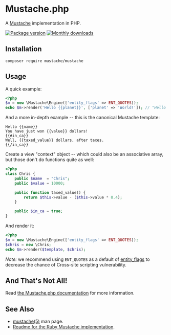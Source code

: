 Mustache.php
============

A [Mustache](https://mustache.github.io/) implementation in PHP.

[![Package version](http://img.shields.io/packagist/v/mustache/mustache.svg?style=flat-square)](https://packagist.org/packages/mustache/mustache)
[![Monthly downloads](http://img.shields.io/packagist/dm/mustache/mustache.svg?style=flat-square)](https://packagist.org/packages/mustache/mustache)

Installation
------------
```
composer require mustache/mustache
```

Usage
-----

A quick example:

```php
<?php
$m = new \Mustache\Engine(['entity_flags' => ENT_QUOTES]);
echo $m->render('Hello {{planet}}', ['planet' => 'World!']); // "Hello World!"
```


And a more in-depth example -- this is the canonical Mustache template:

```html+jinja
Hello {{name}}
You have just won {{value}} dollars!
{{#in_ca}}
Well, {{taxed_value}} dollars, after taxes.
{{/in_ca}}
```


Create a view "context" object -- which could also be an associative array, but those don't do functions quite as well:

```php
<?php
class Chris {
    public $name  = "Chris";
    public $value = 10000;

    public function taxed_value() {
        return $this->value - ($this->value * 0.4);
    }

    public $in_ca = true;
}
```


And render it:

```php
<?php
$m = new \Mustache\Engine(['entity_flags' => ENT_QUOTES]);
$chris = new \Chris;
echo $m->render($template, $chris);
```

*Note:* we recommend using `ENT_QUOTES` as a default of [entity_flags](https://github.com/bobthecow/mustache.php/wiki#entity_flags) to decrease the chance of Cross-site scripting vulnerability.

And That's Not All!
-------------------

Read [the Mustache.php documentation](https://github.com/bobthecow/mustache.php/wiki/Home) for more information.


See Also
--------

 * [mustache(5)](http://mustache.github.io/mustache.5.html) man page.
 * [Readme for the Ruby Mustache implementation](http://github.com/defunkt/mustache/blob/master/README.md).
